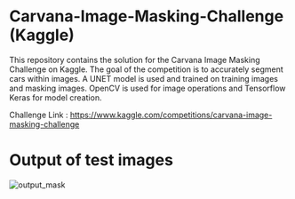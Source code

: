 # Carvana-Image-Masking-Challenge (Kaggle)

This repository contains the solution for the Carvana Image Masking Challenge on Kaggle. The goal of the competition is to accurately segment cars within images. A UNET model is used and trained on training images and masking images. OpenCV is used for image operations and Tensorflow Keras for model creation.

Challenge Link : https://www.kaggle.com/competitions/carvana-image-masking-challenge

# Output of test images
![output_mask](https://user-images.githubusercontent.com/61695077/215247937-b5a3452a-0128-43dd-9224-da0ea19c9a74.png)
